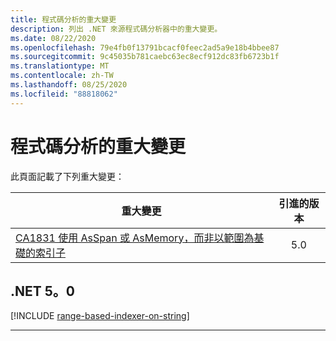 ```yaml
---
title: 程式碼分析的重大變更
description: 列出 .NET 來源程式碼分析器中的重大變更。
ms.date: 08/22/2020
ms.openlocfilehash: 79e4fb0f13791bcacf0feec2ad5a9e18b4bbee87
ms.sourcegitcommit: 9c45035b781caebc63ec8ecf912dc83fb6723b1f
ms.translationtype: MT
ms.contentlocale: zh-TW
ms.lasthandoff: 08/25/2020
ms.locfileid: "88818062"
---
```

# <a name="code-analysis-breaking-changes"></a>程式碼分析的重大變更

此頁面記載了下列重大變更：

| 重大變更 | 引進的版本 |
| - | :-: |
| [CA1831 使用 AsSpan 或 AsMemory，而非以範圍為基礎的索引子](#ca1831-use-asspan-or-asmemory-instead-of-range-based-indexer) | 5.0 |

## <a name="net-50"></a>.NET 5。0

[!INCLUDE [range-based-indexer-on-string](../../../includes/core-changes/codeanalysis/5.0/range-based-indexer-on-string.md)]

***
